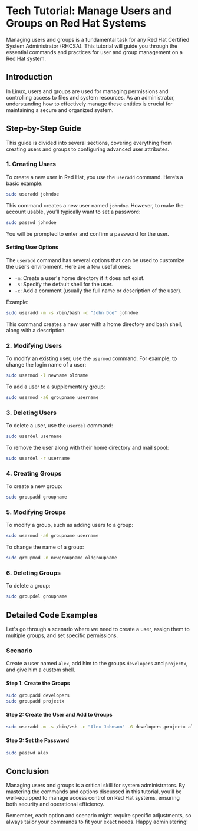 # Tech Tutorial: Manage Users and Groups on Red Hat Systems

Managing users and groups is a fundamental task for any Red Hat Certified System Administrator (RHCSA). This tutorial will guide you through the essential commands and practices for user and group management on a Red Hat system.

## Introduction

In Linux, users and groups are used for managing permissions and controlling access to files and system resources. As an administrator, understanding how to effectively manage these entities is crucial for maintaining a secure and organized system.

## Step-by-Step Guide

This guide is divided into several sections, covering everything from creating users and groups to configuring advanced user attributes.

### 1. Creating Users

To create a new user in Red Hat, you use the `useradd` command. Here’s a basic example:

```bash
sudo useradd johndoe
```

This command creates a new user named `johndoe`. However, to make the account usable, you’ll typically want to set a password:

```bash
sudo passwd johndoe
```

You will be prompted to enter and confirm a password for the user.

#### Setting User Options

The `useradd` command has several options that can be used to customize the user’s environment. Here are a few useful ones:

- `-m`: Create a user's home directory if it does not exist.
- `-s`: Specify the default shell for the user.
- `-c`: Add a comment (usually the full name or description of the user).

Example:

```bash
sudo useradd -m -s /bin/bash -c "John Doe" johndoe
```

This command creates a new user with a home directory and bash shell, along with a description.

### 2. Modifying Users

To modify an existing user, use the `usermod` command. For example, to change the login name of a user:

```bash
sudo usermod -l newname oldname
```

To add a user to a supplementary group:

```bash
sudo usermod -aG groupname username
```

### 3. Deleting Users

To delete a user, use the `userdel` command:

```bash
sudo userdel username
```

To remove the user along with their home directory and mail spool:

```bash
sudo userdel -r username
```

### 4. Creating Groups

To create a new group:

```bash
sudo groupadd groupname
```

### 5. Modifying Groups

To modify a group, such as adding users to a group:

```bash
sudo usermod -aG groupname username
```

To change the name of a group:

```bash
sudo groupmod -n newgroupname oldgroupname
```

### 6. Deleting Groups

To delete a group:

```bash
sudo groupdel groupname
```

## Detailed Code Examples

Let's go through a scenario where we need to create a user, assign them to multiple groups, and set specific permissions.

### Scenario

Create a user named `alex`, add him to the groups `developers` and `projectx`, and give him a custom shell.

#### Step 1: Create the Groups

```bash
sudo groupadd developers
sudo groupadd projectx
```

#### Step 2: Create the User and Add to Groups

```bash
sudo useradd -m -s /bin/zsh -c "Alex Johnson" -G developers,projectx alex
```

#### Step 3: Set the Password

```bash
sudo passwd alex
```

## Conclusion

Managing users and groups is a critical skill for system administrators. By mastering the commands and options discussed in this tutorial, you’ll be well-equipped to manage access control on Red Hat systems, ensuring both security and operational efficiency.

Remember, each option and scenario might require specific adjustments, so always tailor your commands to fit your exact needs. Happy administering!